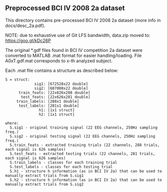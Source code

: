 Preprocessed BCI IV 2008 2a dataset
--------------
This directory contains pre-processed BCI IV 2008 2a dataset (more info in docs/desc_2a.pdf).

NOTE: due to exhaustive use of Git LFS bandwidth, data.zip moved to: https://goo.gl/kDc26P

The original *.gdf files found in BCI IV competition 2a dataset 
were converted to MATLAB .mat format for easier handling/loading.
File A0xT.gdf.mat corresponds to x-th analyzed subject.

Each .mat file contains a structure as described below:
```
S = struct:
             sig1: [672528x22 double]
             sig2: [687000x22 double]
      train_feats: [22x626x288 double]
       test_feats: [22x626x281 double]
     train_labels: [288x1 double]
      test_labels: [281x1 double]
               h1: [1x1 struct]
               h2: [1x1 struct]
			   
where:
  S.sig1 - original training signal (22 EEG channels, 250Hz sampling freq.)
  S.sig2 - original testing signal (22 EEG channels, 250Hz sampling freq.)
  S.train_feats - extracted training trials (22 channels, 288 trials, each signal is 626 samples)
  S.test_feats - extracted testing trials (22 channels, 281 trials, each signal is 626 samples)
  S.train_labels - classes for each training trial
  S.test_labels - classes for each testing trial
  S.h1 - structure h information (as in BCI IV 2a) that can be used to manually extract trials from S.sig1
  S.h2 - structure h information (as in BCI IV 2a) that can be used to manually extract trials from S.sig2
```
